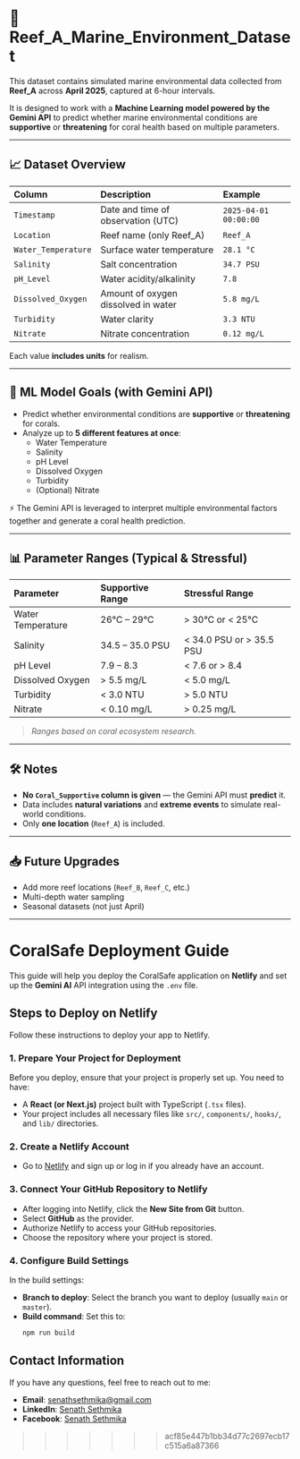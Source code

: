 # 📄 Reef_A_Marine_Environment_Dataset

This dataset contains simulated marine environmental data collected from **Reef_A** across **April 2025**, captured at 6-hour intervals.

It is designed to work with a **Machine Learning model powered by the Gemini API** to predict whether marine environmental conditions are **supportive** or **threatening** for coral health based on multiple parameters.

---

## 📈 Dataset Overview

| Column | Description | Example |
|:---|:---|:---|
| `Timestamp` | Date and time of observation (UTC) | `2025-04-01 00:00:00` |
| `Location` | Reef name (only Reef_A) | `Reef_A` |
| `Water_Temperature` | Surface water temperature | `28.1 °C` |
| `Salinity` | Salt concentration | `34.7 PSU` |
| `pH_Level` | Water acidity/alkalinity | `7.8` |
| `Dissolved_Oxygen` | Amount of oxygen dissolved in water | `5.8 mg/L` |
| `Turbidity` | Water clarity | `3.3 NTU` |
| `Nitrate` | Nitrate concentration | `0.12 mg/L` |

Each value **includes units** for realism.

---

## 🤖 ML Model Goals (with Gemini API)

- Predict whether environmental conditions are **supportive** or **threatening** for corals.
- Analyze up to **5 different features at once**:
  - Water Temperature
  - Salinity
  - pH Level
  - Dissolved Oxygen
  - Turbidity
  - (Optional) Nitrate
  
⚡ The Gemini API is leveraged to interpret multiple environmental factors together and generate a coral health prediction.

---

## 📊 Parameter Ranges (Typical & Stressful)

| Parameter | Supportive Range | Stressful Range |
|:---|:---|:---|
| Water Temperature | 26°C – 29°C | > 30°C or < 25°C |
| Salinity | 34.5 – 35.0 PSU | < 34.0 PSU or > 35.5 PSU |
| pH Level | 7.9 – 8.3 | < 7.6 or > 8.4 |
| Dissolved Oxygen | > 5.5 mg/L | < 5.0 mg/L |
| Turbidity | < 3.0 NTU | > 5.0 NTU |
| Nitrate | < 0.10 mg/L | > 0.25 mg/L |

> *Ranges based on coral ecosystem research.*

---

## 🛠️ Notes

- **No `Coral_Supportive` column is given** — the Gemini API must **predict** it.
- Data includes **natural variations** and **extreme events** to simulate real-world conditions.
- Only **one location** (`Reef_A`) is included.

---

## 📥 Future Upgrades

- Add more reef locations (`Reef_B`, `Reef_C`, etc.)
- Multi-depth water sampling
- Seasonal datasets (not just April)

---
# CoralSafe Deployment Guide

This guide will help you deploy the CoralSafe application on **Netlify** and set up the **Gemini AI** API integration using the `.env` file.

## Steps to Deploy on Netlify

Follow these instructions to deploy your app to Netlify.

### 1. **Prepare Your Project for Deployment**

Before you deploy, ensure that your project is properly set up. You need to have:

- A **React (or Next.js)** project built with TypeScript (`.tsx` files).
- Your project includes all necessary files like `src/`, `components/`, `hooks/`, and `lib/` directories.

### 2. **Create a Netlify Account**

- Go to [Netlify](https://www.netlify.com/) and sign up or log in if you already have an account.

### 3. **Connect Your GitHub Repository to Netlify**

- After logging into Netlify, click the **New Site from Git** button.
- Select **GitHub** as the provider.
- Authorize Netlify to access your GitHub repositories.
- Choose the repository where your project is stored.

### 4. **Configure Build Settings**

In the build settings:
- **Branch to deploy**: Select the branch you want to deploy (usually `main` or `master`).
- **Build command**: Set this to:
  ```bash
  npm run build

## Contact Information

If you have any questions, feel free to reach out to me:
  - **Email**: [senathsethmika@gmail.com](mailto:senathsethmika@gmail.com)
  - **LinkedIn**: [Senath Sethmika](https://www.linkedin.com/in/senath-sethmika-b8584a268/)
  - **Facebook**: [Senath Sethmika](https://www.facebook.com/senath.sethmika/)
>>>>>>> acf85e447b1bb34d77c2697ecb17c515a6a87366
